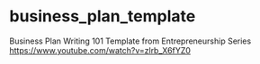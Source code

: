 # business_plan_template
Business Plan Writing 101 Template from Entrepreneurship Series https://www.youtube.com/watch?v=zlrb_X6fYZ0
